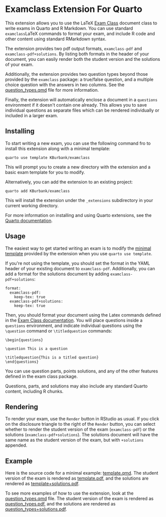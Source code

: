 # Examclass Extension For Quarto

This extension allows you to use the LaTeX [Exam Class](https://math.mit.edu/~psh/exam/examdoc.pdf) document class to write exams in Quarto and R Markdown. You can use standard `examclass`LaTeX commands to format your exam, and include R code and other content using standard RMarkdown syntax.

The extension provides two pdf output formats, `examclass-pdf` and `examclass-pdf+solutions`. By listing both formats in the header of your document, you can easily render both the student version and the solutions of your exam.

Additionally, the extension provides two question types beyond those provided by the `examclass` package: a true/false question, and a multiple choice question with the answers in two columns. See the [question_types.qmd](question_types.qmd) file for more information.

Finally, the extension will automatically enclose a document in a `questions` environment if it doesn't contain one already. This allows you to save individual questions as separate files which can be rendered individually or included in a larger exam.



## Installing


To start writing a new exam, you can use the following command fro to install this extension along with a minimal template:

```
quarto use template KBurbank/examclass
```
This will prompt you to create a new directory with the extension and a basic exam template for you to modify.

Alternatively, you can add the extension to an existing project:

```
quarto add KBurbank/examclass
```

This will install the extension under the `_extensions` subdirectory in your current working directory.

For more information on installing and using Quarto extensions, see the [Quarto documentation](https://quarto.org/docs/extensions/managing.html).

## Usage

The easiest way to get started writing an exam is to modify the [minimal template](template.qmd) provided by the extension when you use `quarto use template`.

If you're not using the template, you should set the format in the YAML header of your existing document to `examclass-pdf`. Additionally, you can add a format for the solutions document by adding `examclass-pdf+solutions`:

```
format:
  examclass-pdf:
    keep-tex: true
  examclass-pdf+solutions:
    keep-tex: true
```


Then, you should format your document using the Latex commands defined in the [Exam Class documentation](https://math.mit.edu/~psh/exam/examdoc.pdf). You will place questions inside a `questions` environment, and indicate individual questions using the `\question` command or `\titledquestion` commands:

```
\begin{questions}

\question This is a question

\titledquestion{This is a titled question}
\end{questions}
```

You can use question parts, points solutions, and any of the other features defined in the exam class package.

Questions, parts, and solutions may also include any standard Quarto content, including R chunks.

## Rendering

To render your exam, use the `Render` button in RStudio as usual. If you click on the disclosure triangle to the right of the `Render` button, you can select whether to render the student version of the exam (`examclass-pdf`) or the solutions (`examclass-pdf+solutions`). The solutions document will have the same name as the student version of the exam, but with `+solutions` appended.


## Example

Here is the source code for a minimal example: [template.qmd](template.qmd). The student version of the exam is rendered as [template.pdf](template.pdf), and the solutions are rendered as [template+solutions.pdf](template+solutions.pdf).

To see more examples of how to use the extension, look at the [question_types.qmd](question_types.qmd) file. The student version of the exam is rendered as [question_types.pdf](question_types.pdf), and the solutions are rendered as [question_types+solutions.pdf](question_types+solutions.pdf).

